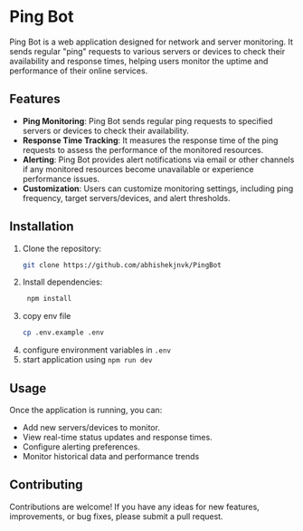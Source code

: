 # Ping Bot
Ping Bot is a web application designed for network and server monitoring. It sends regular "ping" requests to various servers or devices to check their availability and response times, helping users monitor the uptime and performance of their online services.

## Features

- **Ping Monitoring**: Ping Bot sends regular ping requests to specified servers or devices to check their availability.
- **Response Time Tracking**: It measures the response time of the ping requests to assess the performance of the monitored resources.
- **Alerting**: Ping Bot provides alert notifications via email or other channels if any monitored resources become unavailable or experience performance issues.
- **Customization**: Users can customize monitoring settings, including ping frequency, target servers/devices, and alert thresholds.

## Installation

1. Clone the repository:
   ```bash
   git clone https://github.com/abhishekjnvk/PingBot

2. Install dependencies:
   ```bash
    npm install

3. copy env file
   ```bash
   cp .env.example .env
4. configure environment variables  in `.env`
5. start application using `npm run dev`


## Usage
Once the application is running, you can:
* Add new servers/devices to monitor.
* View real-time status updates and response times.
* Configure alerting preferences.
* Monitor historical data and performance trends

## Contributing

Contributions are welcome! If you have any ideas for new features, improvements, or bug fixes, please submit a pull request.

